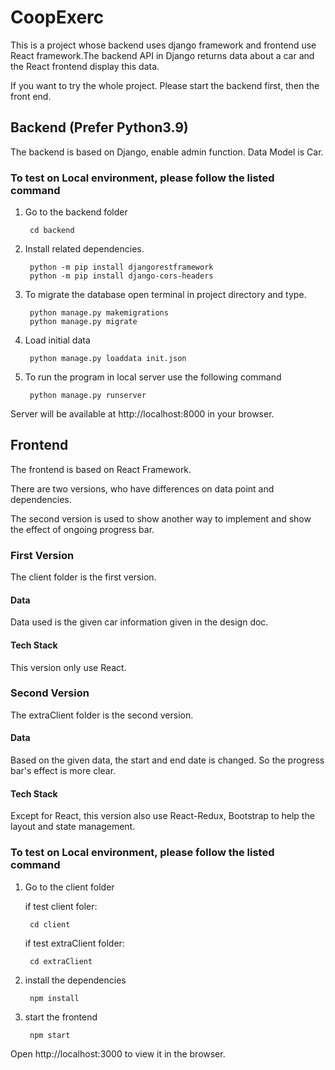 # CoopExerc

This is a project whose backend uses django framework and frontend use React framework.The backend API in Django returns data about a car and the React frontend display this data. 


If you want to try the whole project. Please start the backend first, then the front end.


## Backend (Prefer Python3.9)

The backend is based on Django, enable admin function. Data Model is Car.


### To test on Local environment, please follow the listed command

1. Go to the backend folder

        cd backend
        
2. Install related dependencies.

        python -m pip install djangorestframework
        python -m pip install django-cors-headers

2. To migrate the database open terminal in project directory and type.

        python manage.py makemigrations
        python manage.py migrate

3. Load initial data

        python manage.py loaddata init.json

4. To run the program in local server use the following command

        python manage.py runserver
        


Server will be available at http://localhost:8000 in your browser.
 
 
 
 ####
 
## Frontend

The frontend is based on React Framework. 

There are two versions, who have differences on data point and dependencies. 

The second version is used to show another way to implement and show the effect of ongoing progress bar.


### First Version

The client folder is the first version.

#### Data

Data used is the given car information given in the design doc.

#### Tech Stack

This version only use React. 



### Second Version

The extraClient folder is the second version.

#### Data

Based on the given data, the start and end date is changed. So the progress bar's effect is more clear.

#### Tech Stack

Except for React, this version also use React-Redux, Bootstrap to help the layout and state management. 


### To test on Local environment, please follow the listed command

1. Go to the client folder

   if test client foler:  
        
        cd client

   if test extraClient folder: 
        
        cd extraClient


2. install the dependencies 

        npm install


3. start the frontend

        npm start
 
  Open http://localhost:3000 to view it in the browser.
